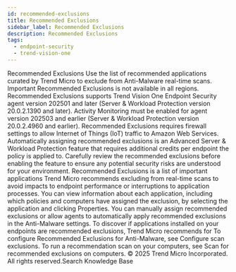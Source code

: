 ```yaml
---
id: recommended-exclusions
title: Recommended Exclusions
sidebar_label: Recommended Exclusions
description: Recommended Exclusions
tags:
  - endpoint-security
  - trend-vision-one
---
```


 Recommended Exclusions Use the list of recommended applications curated by Trend Micro to exclude from Anti-Malware real-time scans. Important Recommended Exclusions is not available in all regions. Recommended Exclusions supports Trend Vision One Endpoint Security agent version 202501 and later (Server & Workload Protection version 20.0.2.1390 and later). Activity Monitoring must be enabled for agent version 202503 and earlier (Server & Workload Protection version 20.0.2.4960 and earlier). Recommended Exclusions requires firewall settings to allow Internet of Things (IoT) traffic to Amazon Web Services. Automatically assigning recommended exclusions is an Advanced Server & Workload Protection feature that requires additional credits per endpoint the policy is applied to. Carefully review the recommended exclusions before enabling the feature to ensure any potential security risks are understood for your environment. Recommended Exclusions is a list of important applications Trend Micro recommends excluding from real-time scans to avoid impacts to endpoint performance or interruptions to application processes. You can view information about each application, including which policies and computers have assigned the exclusion, by selecting the application and clicking Properties. You can manually assign recommended exclusions or allow agents to automatically apply recommended exclusions in the Anti-Malware settings. To discover if applications installed on your endpoints are recommended exclusions, Trend Micro recommends for To configure Recommended Exclusions for Anti-Malware, see Configure scan exclusions. To run a recommendation scan on your computers, see Scan for recommended exclusions on computers. © 2025 Trend Micro Incorporated. All rights reserved.Search Knowledge Base